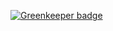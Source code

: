 

[![Greenkeeper badge](https://badges.greenkeeper.io/viniciusCamargo/simple-crud-with-express-and-mongodb.svg)](https://greenkeeper.io/)